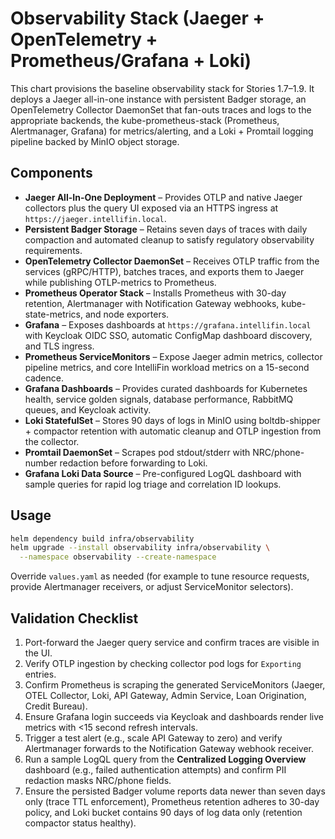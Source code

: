 # Observability Stack (Jaeger + OpenTelemetry + Prometheus/Grafana + Loki)

This chart provisions the baseline observability stack for Stories 1.7–1.9. It deploys a Jaeger
all-in-one instance with persistent Badger storage, an OpenTelemetry Collector DaemonSet that
fan-outs traces and logs to the appropriate backends, the kube-prometheus-stack (Prometheus,
Alertmanager, Grafana) for metrics/alerting, and a Loki + Promtail logging pipeline backed by MinIO
object storage.

## Components

- **Jaeger All-In-One Deployment** – Provides OTLP and native Jaeger collectors plus the query UI
  exposed via an HTTPS ingress at `https://jaeger.intellifin.local`.
- **Persistent Badger Storage** – Retains seven days of traces with daily compaction and
  automated cleanup to satisfy regulatory observability requirements.
- **OpenTelemetry Collector DaemonSet** – Receives OTLP traffic from the services (gRPC/HTTP),
  batches traces, and exports them to Jaeger while publishing OTLP-metrics to Prometheus.
- **Prometheus Operator Stack** – Installs Prometheus with 30-day retention, Alertmanager with
  Notification Gateway webhooks, kube-state-metrics, and node exporters.
- **Grafana** – Exposes dashboards at `https://grafana.intellifin.local` with Keycloak OIDC SSO,
  automatic ConfigMap dashboard discovery, and TLS ingress.
- **Prometheus ServiceMonitors** – Expose Jaeger admin metrics, collector pipeline metrics, and
  core IntelliFin workload metrics on a 15-second cadence.
- **Grafana Dashboards** – Provides curated dashboards for Kubernetes health, service golden
  signals, database performance, RabbitMQ queues, and Keycloak activity.
- **Loki StatefulSet** – Stores 90 days of logs in MinIO using boltdb-shipper + compactor retention
  with automatic cleanup and OTLP ingestion from the collector.
- **Promtail DaemonSet** – Scrapes pod stdout/stderr with NRC/phone-number redaction before
  forwarding to Loki.
- **Grafana Loki Data Source** – Pre-configured LogQL dashboard with sample queries for rapid log
  triage and correlation ID lookups.

## Usage

```bash
helm dependency build infra/observability
helm upgrade --install observability infra/observability \
  --namespace observability --create-namespace
```

Override `values.yaml` as needed (for example to tune resource requests, provide Alertmanager
receivers, or adjust ServiceMonitor selectors).

## Validation Checklist

1. Port-forward the Jaeger query service and confirm traces are visible in the UI.
2. Verify OTLP ingestion by checking collector pod logs for `Exporting` entries.
3. Confirm Prometheus is scraping the generated ServiceMonitors (Jaeger, OTEL Collector, Loki,
   API Gateway, Admin Service, Loan Origination, Credit Bureau).
4. Ensure Grafana login succeeds via Keycloak and dashboards render live metrics with <15 second
   refresh intervals.
5. Trigger a test alert (e.g., scale API Gateway to zero) and verify Alertmanager forwards to the
   Notification Gateway webhook receiver.
6. Run a sample LogQL query from the **Centralized Logging Overview** dashboard (e.g., failed
   authentication attempts) and confirm PII redaction masks NRC/phone fields.
7. Ensure the persisted Badger volume reports data newer than seven days only (trace TTL
   enforcement), Prometheus retention adheres to 30-day policy, and Loki bucket contains 90 days of
   log data only (retention compactor status healthy).
